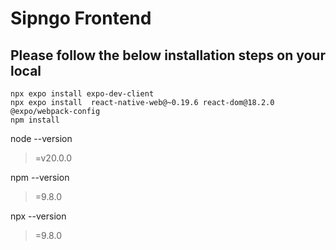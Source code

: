 # Sipngo Frontend

## Please follow the below installation steps on your local


`npx expo install expo-dev-client`<br>
`npx expo install  react-native-web@~0.19.6 react-dom@18.2.0 @expo/webpack-config`<br>
`npm install`<br>


node --version 
>=v20.0.0


npm --version
>=9.8.0


npx --version
>=9.8.0

